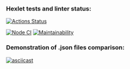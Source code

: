 ### Hexlet tests and linter status:

[![Actions Status](https://github.com/Kosmos3-14/fullstack-javascript-project-46/workflows/hexlet-check/badge.svg)](https://github.com/Kosmos3-14/fullstack-javascript-project-46/actions)

[![Node CI](https://github.com/Kosmos3-14/fullstack-javascript-project-46/actions/workflows/nodejs.yml/badge.svg)](https://github.com/Kosmos3-14/fullstack-javascript-project-46/actions/workflows/nodejs.yml)
[![Maintainability](https://api.codeclimate.com/v1/badges/182b9efb5bb684067e88/maintainability)](https://codeclimate.com/github/Kosmos3-14/fullstack-javascript-project-46/maintainability)

### Demonstration of .json files comparison:

[![asciicast](https://asciinema.org/a/RIzEF3edSFSUetjwc7V4g22gQ.svg)](https://asciinema.org/a/RIzEF3edSFSUetjwc7V4g22gQ)
